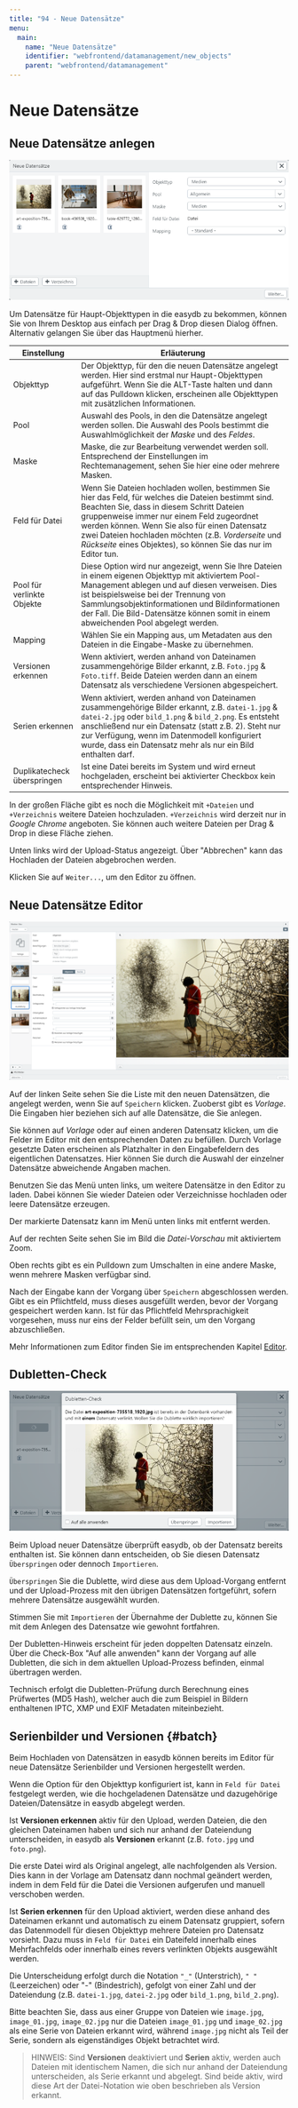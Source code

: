 ```yaml
---
title: "94 - Neue Datensätze"
menu:
  main:
    name: "Neue Datensätze"
    identifier: "webfrontend/datamanagement/new_objects"
    parent: "webfrontend/datamanagement"
---
```

# Neue Datensätze

## Neue Datensätze anlegen

![Neue Datensätze](new_object.png)

Um Datensätze für Haupt-Objekttypen in die easydb zu bekommen, können Sie von Ihrem Desktop aus einfach per Drag & Drop diesen Dialog öffnen. Alternativ gelangen Sie über das Hauptmenü hierher.

|Einstellung|Erläuterung|
|---|---|
|Objekttyp|Der Objekttyp, für den die neuen Datensätze angelegt werden. Hier sind erstmal nur Haupt-Objekttypen aufgeführt. Wenn Sie die ALT-Taste halten und dann auf das Pulldown klicken, erscheinen alle Objekttypen mit zusätzlichen Informationen.|
|Pool|Auswahl des Pools, in den die Datensätze angelegt werden sollen. Die Auswahl des Pools bestimmt die Auswahlmöglichkeit der *Maske* und des *Feldes*.|
|Maske|Maske, die zur Bearbeitung verwendet werden soll. Entsprechend der Einstellungen im Rechtemanagement, sehen Sie hier eine oder mehrere Masken.|
|Feld für Datei|Wenn Sie Dateien hochladen wollen, bestimmen Sie hier das Feld, für welches die Dateien bestimmt sind. Beachten Sie, dass in diesem Schritt Dateien gruppenweise immer nur einem Feld zugeordnet werden können. Wenn Sie also für einen Datensatz zwei Dateien hochladen möchten (z.B. *Vorderseite* und *Rückseite* eines Objektes), so können Sie das nur im Editor tun.|
|Pool für verlinkte Objekte|Diese Option wird nur angezeigt, wenn Sie Ihre Dateien in einem eigenen Objekttyp mit aktiviertem Pool-Management ablegen und auf diesen verweisen. Dies ist beispielsweise bei der Trennung von Sammlungsobjektinformationen und Bildinformationen der Fall. Die Bild-Datensätze können somit in einem abweichenden Pool abgelegt werden.|
|Mapping|Wählen Sie ein Mapping aus, um Metadaten aus den Dateien in die Eingabe-Maske zu übernehmen.|
|Versionen erkennen|Wenn aktiviert, werden anhand von Dateinamen zusammengehörige Bilder erkannt, z.B. `Foto.jpg` & `Foto.tiff`. Beide Dateien werden dann an einem Datensatz als verschiedene Versionen abgespeichert.|
|Serien erkennen|Wenn aktiviert, werden anhand von Dateinamen zusammengehörige Bilder erkannt, z.B. `datei-1.jpg` &  `datei-2.jpg` oder `bild_1.png` & `bild_2.png`. Es entsteht anschließend nur ein Datensatz (statt z.B. 2). Steht nur zur Verfügung, wenn im Datenmodell konfiguriert wurde, dass ein Datensatz mehr als nur ein Bild enthalten darf.|
|Duplikatecheck überspringen|Ist eine Datei bereits im System und wird erneut hochgeladen, erscheint bei aktivierter Checkbox kein entsprechender Hinweis.|

In der großen Fläche gibt es noch die Möglichkeit mit <code class="button">+Dateien</code> und <code class="button">+Verzeichnis</code> weitere Dateien hochzuladen. <code class="button">+Verzeichnis</code> wird derzeit nur in *Google Chrome* angeboten. Sie können auch weitere Dateien per Drag & Drop in diese Fläche ziehen.

Unten links wird der Upload-Status angezeigt. Über "Abbrechen" kann das Hochladen der Dateien abgebrochen werden.

Klicken Sie auf <code class="button">Weiter...</code>, um den Editor zu öffnen.


## Neue Datensätze Editor

![Neue Datensätze Editor mit 9 Bildern](new_object_edit.png)

Auf der linken Seite sehen Sie die Liste mit den neuen Datensätzen, die angelegt werden, wenn Sie auf <code class="button">Speichern</code> klicken. Zuoberst gibt es *Vorlage*. Die Eingaben hier beziehen sich auf alle Datensätze, die Sie anlegen.

Sie können auf *Vorlage* oder auf einen anderen Datensatz klicken, um die Felder im Editor mit den entsprechenden Daten zu befüllen. Durch Vorlage gesetzte Daten erscheinen als Platzhalter in den Eingabefeldern des eigentlichen Datensatzes. Hier können Sie durch die Auswahl der einzelner Datensätze abweichende Angaben machen.

Benutzen Sie das Menü unten links, um weitere Datensätze in den Editor zu laden. Dabei können Sie wieder Dateien oder Verzeichnisse hochladen oder leere Datensätze erzeugen.

Der markierte Datensatz kann im Menü unten links mit <i class="fa fa-minus"></i> entfernt werden.

Auf der rechten Seite sehen Sie im Bild die *Datei-Vorschau* mit aktiviertem Zoom.

Oben rechts gibt es ein Pulldown zum Umschalten in eine andere Maske, wenn mehrere Masken verfügbar sind.

Nach der Eingabe kann der Vorgang über <code class="button">Speichern</code> abgeschlossen werden. Gibt es ein Pflichtfeld, muss dieses ausgefüllt werden, bevor der Vorgang gespeichert werden kann. Ist für das Pflichtfeld Mehrsprachigkeit vorgesehen, muss nur eins der Felder befüllt sein, um den Vorgang abzuschließen.

Mehr Informationen zum Editor finden Sie im entsprechenden Kapitel [Editor](../search/editor).

## Dubletten-Check

![Überprüfung von Dubletten](dublettencheck.png)

Beim Upload neuer Datensätze überprüft easydb, ob der Datensatz bereits enthalten ist. Sie können dann entscheiden, ob Sie diesen Datensatz <code class="button">Überspringen</code> oder dennoch <code class="button">Importieren</code>.

<code class="button">Überspringen</code> Sie die Dublette, wird diese aus dem Upload-Vorgang entfernt und der Upload-Prozess mit den übrigen Datensätzen fortgeführt, sofern mehrere Datensätze ausgewählt wurden.

Stimmen Sie mit <code class="button">Importieren</code> der Übernahme der Dublette zu, können Sie mit dem Anlegen des Datensatze wie gewohnt fortfahren.

Der Dubletten-Hinweis erscheint für jeden doppelten Datensatz einzeln. Über die Check-Box "Auf alle anwenden" kann der Vorgang auf alle Dubletten, die sich in dem aktuellen Upload-Prozess befinden, einmal übertragen werden.

Technisch erfolgt die Dubletten-Prüfung durch Berechnung eines Prüfwertes (MD5 Hash), welcher auch die zum Beispiel in Bildern enthaltenen IPTC, XMP und EXIF Metadaten miteinbezieht.

## Serienbilder und Versionen {#batch}

Beim Hochladen von Datensätzen in easydb können bereits im Editor für neue Datensätze Serienbilder und Versionen hergestellt werden.

Wenn die Option für den Objekttyp konfiguriert ist, kann in `Feld für Datei` festgelegt werden, wie die hochgeladenen Datensätze und dazugehörige Dateien/Datensätze in easydb abgelegt werden.

Ist **Versionen erkennen** aktiv für den Upload, werden Dateien, die den gleichen Dateinamen haben und sich nur anhand der Dateiendung unterscheiden, in easydb als **Versionen** erkannt (z.B. `foto.jpg` und `foto.png`).

Die erste Datei wird als Original angelegt, alle nachfolgenden als Version. Dies kann in der Vorlage am Datensatz dann nochmal geändert werden, indem in dem Feld für die Datei die Versionen aufgerufen und manuell verschoben werden.

Ist **Serien erkennen** für den Upload aktiviert, werden diese anhand des Dateinamen erkannt und automatisch zu einem Datensatz gruppiert, sofern das Datenmodell für diesen Objekttyp mehrere Dateien pro Datensatz vorsieht. Dazu muss in `Feld für Datei` ein Dateifeld innerhalb eines Mehrfachfelds oder innerhalb eines revers verlinkten Objekts ausgewählt werden.

Die Unterscheidung erfolgt durch die Notation `"_"` (Unterstrich), `" "` (Leerzeichen) oder "-" (Bindestrich), gefolgt von einer Zahl und der Dateiendung (z.B. `datei-1.jpg`, `datei-2.jpg` oder `bild_1.png`, `bild_2.png`).

Bitte beachten Sie, dass aus einer Gruppe von Dateien wie `image.jpg`, `image_01.jpg`, `image_02.jpg` nur die Dateien `image_01.jpg` und `image_02.jpg` als eine Serie von Dateien erkannt wird, während `image.jpg` nicht als Teil der Serie, sondern als eigenständiges Objekt betrachtet wird.

> HINWEIS: Sind **Versionen** deaktiviert und **Serien** aktiv, werden auch Dateien mit identischem Namen, die sich nur anhand der Dateiendung unterscheiden, als Serie erkannt und abgelegt. Sind beide aktiv, wird diese Art der Datei-Notation wie oben beschrieben als Version erkannt.
